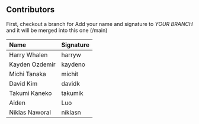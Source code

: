 
## Contributors

First, checkout a branch for 
Add your name and signature to *YOUR BRANCH* and it will be merged into this one (/main)

| Name | Signature |
|:-----|:--------|
| Harry Whalen | harryw |
| Kayden Ozdemir | kaydeno |
| Michi Tanaka | michit |
| David Kim | davidk |
| Takumi Kaneko | takumik |
| Aiden | Luo |
| Niklas Naworal | niklasn |
